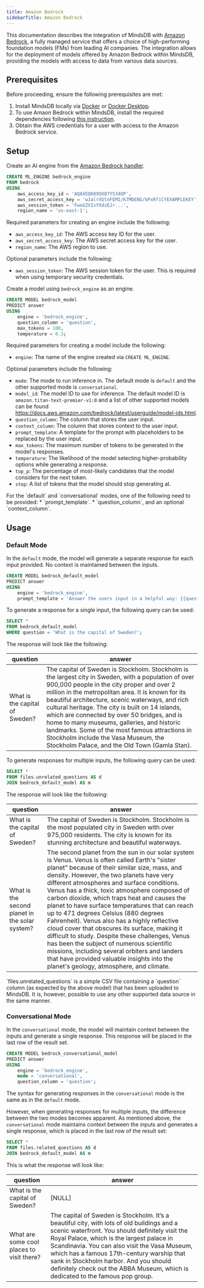 ```yaml
---
title: Amazon Bedrock
sidebarTitle: Amazon Bedrock
---
```


This documentation describes the integration of MindsDB with [Amazon Bedrock](https://aws.amazon.com/bedrock/), a fully managed service that offers a choice of high-performing foundation models (FMs) from leading AI companies.
The integration allows for the deployment of models offered by Amazon Bedrock within MindsDB, providing the models with access to data from various data sources.

## Prerequisites

Before proceeding, ensure the following prerequisites are met:

1. Install MindsDB locally via [Docker](https://docs.mindsdb.com/setup/self-hosted/docker) or [Docker Desktop](https://docs.mindsdb.com/setup/self-hosted/docker-desktop).
2. To use Amaon Bedrock within MindsDB, install the required dependencies following [this instruction](/setup/self-hosted/docker#install-dependencies).
3. Obtain the AWS credentials for a user with access to the Amazon Bedrock service.

## Setup

Create an AI engine from the [Amazon Bedrock handler](https://github.com/mindsdb/mindsdb/tree/main/mindsdb/integrations/handlers/bedrock_handler).

```sql
CREATE ML_ENGINE bedrock_engine
FROM bedrock
USING
    aws_access_key_id = 'AQAXEQK89OX07YS34OP',
    aws_secret_access_key = 'wJalrXUtnFEMI/K7MDENG/bPxRfiCYEXAMPLEKEY',
    aws_session_token = 'FwoGZXIvYXdzEJr...',
    region_name = 'us-east-1';
```

Required parameters for creating an engine include the following:

- `aws_access_key_id`: The AWS access key ID for the user.
- `aws_secret_access_key`: The AWS secret access key for the user.
- `region_name`: The AWS region to use.

Optional parameters include the following:

- `aws_session_token`: The AWS session token for the user. This is required when using temporary security credentials.

Create a model using `bedrock_engine` as an engine.

```sql
CREATE MODEL bedrock_model
PREDICT answer
USING
    engine = 'bedrock_engine',
    question_column = 'question',
    max_tokens = 100,
    temperature = 0.3;
```

Required parameters for creating a model include the following:

- `engine`: The name of the engine created via `CREATE ML_ENGINE`.

Optional parameters include the following:

- `mode`: The mode to run inference in. The default mode is `default` and the other supported mode is `conversational`.
- `model_id`: The model ID to use for inference. The default model ID is `amazon.titan-text-premier-v1:0` and a list of other supported models can be found https://docs.aws.amazon.com/bedrock/latest/userguide/model-ids.html.
- `question_column`: The column that stores the user input.
- `context_column`: The column that stores context to the user input.
- `prompt_template`: A template for the prompt with placeholders to be replaced by the user input.
- `max_tokens`: The maximum number of tokens to be generated in the model's responses.
- `temperature`: The likelihood of the model selecting higher-probability options while generating a response.
- `top_p`: The percentage of most-likely candidates that the model considers for the next token.
- `stop`: A list of tokens that the model should stop generating at.

<Tip>
For the `default` and `conversational` modes, one of the following need to be provided:
    * `prompt_template`.
    * `question_column`, and an optional `context_column`.
</Tip>

## Usage

### Default Mode

In the `default` mode, the model will generate a separate response for each input provided. No context is maintained between the inputs.

```sql
CREATE MODEL bedrock_default_model
PREDICT answer
USING
    engine = 'bedrock_engine',
    prompt_template = 'Answer the users input in a helpful way: {{question}}';
```

To generate a response for a single input, the following query can be used:

```sql
SELECT *
FROM bedrock_default_model
WHERE question = 'What is the capital of Sweden?';
```

The response will look like the following:

| question                       | answer                                                                                                                                                                                                                                                                                                                                                                                                                                                                                                                                                  |
| ------------------------------ | ------------------------------------------------------------------------------------------------------------------------------------------------------------------------------------------------------------------------------------------------------------------------------------------------------------------------------------------------------------------------------------------------------------------------------------------------------------------------------------------------------------------------------------------------------- |
| What is the capital of Sweden? | The capital of Sweden is Stockholm. Stockholm is the largest city in Sweden, with a population of over 900,000 people in the city proper and over 2 million in the metropolitan area. It is known for its beautiful architecture, scenic waterways, and rich cultural heritage. The city is built on 14 islands, which are connected by over 50 bridges, and is home to many museums, galleries, and historic landmarks. Some of the most famous attractions in Stockholm include the Vasa Museum, the Stockholm Palace, and the Old Town (Gamla Stan). |

To generate responses for multiple inputs, the following query can be used:

```sql
SELECT *
FROM files.unrelated_questions AS d
JOIN bedrock_default_model AS m
```

The response will look like the following:

| question                                       | answer                                                                                                                                                                                                                                                                                                                                                                                                                                                                                                                                                                                                                                                                                                                                                                             |
| ---------------------------------------------- | ---------------------------------------------------------------------------------------------------------------------------------------------------------------------------------------------------------------------------------------------------------------------------------------------------------------------------------------------------------------------------------------------------------------------------------------------------------------------------------------------------------------------------------------------------------------------------------------------------------------------------------------------------------------------------------------------------------------------------------------------------------------------------------- |
| What is the capital of Sweden?                 | The capital of Sweden is Stockholm. Stockholm is the most populated city in Sweden with over 975,000 residents. The city is known for its stunning architecture and beautiful waterways.                                                                                                                                                                                                                                                                                                                                                                                                                                                                                                                                                                                           |
| What is the second planet in the solar system? | The second planet from the sun in our solar system is Venus. Venus is often called Earth's "sister planet" because of their similar size, mass, and density. However, the two planets have very different atmospheres and surface conditions. Venus has a thick, toxic atmosphere composed of carbon dioxide, which traps heat and causes the planet to have surface temperatures that can reach up to 471 degrees Celsius (880 degrees Fahrenheit). Venus also has a highly reflective cloud cover that obscures its surface, making it difficult to study. Despite these challenges, Venus has been the subject of numerous scientific missions, including several orbiters and landers that have provided valuable insights into the planet's geology, atmosphere, and climate. |

<Tip>
`files.unrelated_questions` is a simple CSV file containing a `question` column (as expected by the above model) that has been uploaded to MindsDB. It is, however, possible to use any other supported data source in the same manner.
</Tip>

### Conversational Mode

In the `conversational` mode, the model will maintain context between the inputs and generate a single response. This response will be placed in the last row of the result set.

```sql
CREATE MODEL bedrock_conversational_model
PREDICT answer
USING
    engine = 'bedrock_engine',
    mode = 'conversational',
    question_column = 'question';
```

The syntax for generating responses in the `conversational` mode is the same as in the `default` mode.

However, when generating responses for multiple inputs, the difference between the two modes becomes apparent. As mentioned above, the `conversational` mode maintains context between the inputs and generates a single response, which is placed in the last row of the result set:

```sql
SELECT *
FROM files.related_questions AS d
JOIN bedrock_default_model AS m
```

This is what the response will look like:

| question                                  | answer                                                                                                                                                                                                                                                                                                                                                                                                               |
| ----------------------------------------- | -------------------------------------------------------------------------------------------------------------------------------------------------------------------------------------------------------------------------------------------------------------------------------------------------------------------------------------------------------------------------------------------------------------------- |
| What is the capital of Sweden?            | [NULL]                                                                                                                                                                                                                                                                                                                                                                                                               |
| What are some cool places to visit there? | The capital of Sweden is Stockholm. It’s a beautiful city, with lots of old buildings and a scenic waterfront. You should definitely visit the Royal Palace, which is the largest palace in Scandinavia. You can also visit the Vasa Museum, which has a famous 17th-century warship that sank in Stockholm harbor. And you should definitely check out the ABBA Museum, which is dedicated to the famous pop group. |
